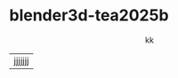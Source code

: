 # blender3d-tea2025b

<div align="center">
kk
</div>

<table>
  <tr>
    <td>jjjjjjj</td>
  </tr>
  </table>
  
